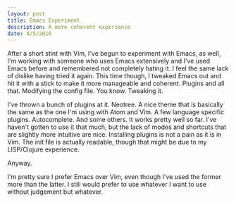 ```yaml
---
layout: post
title: Emacs Experiment
description: A more coherent experience
date: 4/5/2016
---
```


After a short stint with Vim, I've begun to experiment with Emacs, as well, I'm working with someone who uses Emacs extensively and I've used Emacs before and remembered not completely hating it. I feel the same lack of dislike having tried it again. This time though, I tweaked Emacs out and hit it with a stick to make it more manageable and coherent. Plugins and all that. Modifying the config file. You know. Tweaking it.

I've thrown a bunch of plugins at it. Neotree. A nice theme that is basically the same as the one I'm using with Atom and Vim. A few language specific plugins. Autocomplete. And some others. It works pretty well so far. I've haven't gotten to use it that much, but the lack of modes and shortcuts that are slightly more intuitive are nice. Installing plugins is not a pain as it is in Vim. The init file is actually readable, though that might be due to my LISP/Clojure experience.

Anyway.

I'm pretty sure I prefer Emacs over Vim, even though I've used the former more than the latter. I still would prefer to use whatever I want to use without judgement but whatever.
